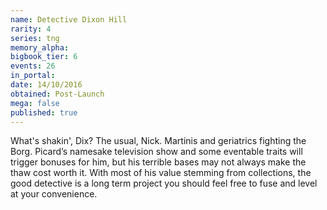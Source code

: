 ```yaml
---
name: Detective Dixon Hill
rarity: 4
series: tng
memory_alpha:
bigbook_tier: 6
events: 26
in_portal:
date: 14/10/2016
obtained: Post-Launch
mega: false
published: true
---
```


What's shakin', Dix? The usual, Nick. Martinis and geriatrics fighting the Borg. Picard’s namesake television show and some eventable traits will trigger bonuses for him, but his terrible bases may not always make the thaw cost worth it. With most of his value stemming from collections, the good detective is a long term project you should feel free to fuse and level at your convenience.
